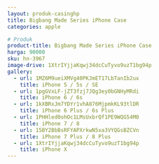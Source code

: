 ```yaml
---
layout: produk-casinghp
title: Bigbang Made Series iPhone Case
categories: apple

# Produk
product-title: Bigbang Made Series iPhone Case
harga: 90000
sku: hn-3967
image-drive: 1XtrIYjjaKqwj34dcCuTyvo9uzT1bg94p
gallery:
  - url: 1MZ6M9ueiXMVg40PKJmET17LbTanIb2ux
    title: iPhone 5 / 5s / SE
  - url: 1pgGVxLF-jZT3fzj7JQg3ey0bGNHyMRdi
    title: iPhone 6 / 6s
  - url: 1kXBRxJm7YDYr1vhA876MjpmkKL93tlDR
    title: iPhone 6 Plus / 6s Plus
  - url: 1PHHled0ohOc1LMsUxbrQf1PE9WQG54M0
    title: iPhone 7 / 8
  - url: 15BY2BbBsRFYAPXrkwN5xa3VYQGsBZCVn
    title: iPhone 7 Plus / 8 Plus
  - url: 1XtrIYjjaKqwj34dcCuTyvo9uzT1bg94p
    title: iPhone X
---
```

